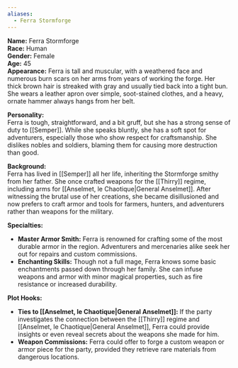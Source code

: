 ```yaml
---
aliases:
  - Ferra Stormforge
---
```

**Name:** Ferra Stormforge  
**Race:** Human  
**Gender:** Female  
**Age:** 45  
**Appearance:** Ferra is tall and muscular, with a weathered face and numerous burn scars on her arms from years of working the forge. Her thick brown hair is streaked with gray and usually tied back into a tight bun. She wears a leather apron over simple, soot-stained clothes, and a heavy, ornate hammer always hangs from her belt.

**Personality:**  
Ferra is tough, straightforward, and a bit gruff, but she has a strong sense of duty to [[Semper]]. While she speaks bluntly, she has a soft spot for adventurers, especially those who show respect for craftsmanship. She dislikes nobles and soldiers, blaming them for causing more destruction than good.

**Background:**  
Ferra has lived in [[Semper]] all her life, inheriting the Stormforge smithy from her father. She once crafted weapons for the [[Thirry]] regime, including arms for [[Anselmet, le Chaotique|General Anselmet]]. After witnessing the brutal use of her creations, she became disillusioned and now prefers to craft armor and tools for farmers, hunters, and adventurers rather than weapons for the military.

**Specialties:**

- **Master Armor Smith:** Ferra is renowned for crafting some of the most durable armor in the region. Adventurers and mercenaries alike seek her out for repairs and custom commissions.
- **Enchanting Skills:** Though not a full mage, Ferra knows some basic enchantments passed down through her family. She can infuse weapons and armor with minor magical properties, such as fire resistance or increased durability.

**Plot Hooks:**

- **Ties to [[Anselmet, le Chaotique|General Anselmet]]:** If the party investigates the connection between the [[Thirry]] regime and [[Anselmet, le Chaotique|General Anselmet]], Ferra could provide insights or even reveal secrets about the weapons she made for him.
- **Weapon Commissions:** Ferra could offer to forge a custom weapon or armor piece for the party, provided they retrieve rare materials from dangerous locations.